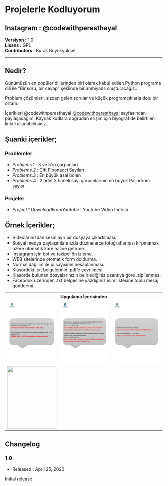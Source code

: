 # Projelerle Kodluyorum
## Instagram : @codewithperesthayal

**Versiyon	:**  1.0 		<br />
**Lisans  	:**  GPL 		<br />
**Contributors  :**  Burak Büyükyüksel	<br />

<hr />

## Nedir?
<p>
Günümüzün en popüler dillerinden biri olarak kabul edilen
Python programa dili ile "Bir soru, bir cevap" şeklinde bir ambiyans oluşturacağız.. 

Problem çözümleri, sizden gelen sorular ve küçük programcıklarla dolu bir ortam.

İçerikleri @codewithperesthayal <a href="https://www.instagram.com/codewithperesthayal/">@codewithperesthayal</a> sayfasından paylaşacağım.
Kaynak kodlara doğrudan erişim için biyografide belirtilen linki kullanabilirsiniz.. 
</p>

## Şuanki içerikler;
### Problemler
* <i>Problems.1</i> : 3 ve 5'in çarpanları
* <i>Problems.2</i> : Çift Fibonacci Sayıları
* <i>Problems.3</i> : En büyük asal bölen
* <i>Problems.4</i> : 2 adet 3 haneli sayı çarpımlarının en büyük Palindrom sayısı

### Projeler
* <i>Project.1.DownloadFromYoutube</i> : Youtube Video İndirici

## Örnek İçerikler;

* Videolarınızdan sesin ayrı bir dosyaya çıkartılması.
* Sosyal medya paylaşımlarınızda düzinelerce fotoğraflarınızı kırpmamak üzere otomatik kare haline getirme.
* İnstagram için bot ve takipçi ön izleme.
* WEB sitelerinde otomatik form doldurma.
* Normal dağılım ile pi sayısının hesaplanması.
* Klasördeki .txt belgelerinin .pdf’e çevrilmesi.
* Klasörde bulunan dosyalarınızın belirlediğiniz uzantıya göre .zip’lenmesi.
* Facebook üzerinden .txt belgesine yazdığınız isim listesine toplu mesaj gönderimi.

<table>
	<tr>
		<th colspan=3> <b> Uygulama İçerisinden </b> </th>	
	</tr>
	<tr>
		<td><img src = "problems.1/SS/Slayt2.PNG" height=200px width=100% /> </td>
		<td><img src = "problems.2/SS/Slayt2.PNG" height=200px width=100% /> </td>
		<td><img src = "problems.3/SS/Slayt3.PNG" height=200px width=100% /> </td>
	</tr>
	<tr>
		<td><img src = "Project.1.DownloadFromYoutube/SS/Result.gif" height=200px width=100% /> </td>
	</tr>
	
</table>


## Changelog

### 1.0
* Released : April 25, 2020

Initial release